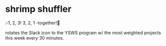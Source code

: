 # shrimp shuffler
🎶1, 2, 3! 3, 2, 1 -together!🎵

rotates the Slack icon to the YSWS program w/ the most weighted projects this week every 30 minutes.
